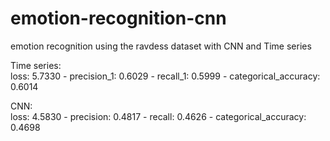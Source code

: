 # emotion-recognition-cnn
emotion recognition using the ravdess dataset with CNN and Time series


Time series: <br>
  loss: 5.7330 - precision_1: 0.6029 - recall_1: 0.5999 - categorical_accuracy: 0.6014

CNN: <br>
  loss: 4.5830 - precision: 0.4817 - recall: 0.4626 - categorical_accuracy: 0.4698
